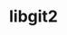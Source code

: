 ---
title: "libgit2"
layout: cache
categories: [package, develop]
meta: {"versions": ["1.3.1", "1.5.0", "1.6.4"], "compilers": ["apple-clang@=14.0.0", "apple-clang@=14.0.3", "gcc@=11.1.0", "gcc@=11.3.0", "gcc@=7.3.1", "oneapi@=2023.1.0", "oneapi@=2023.2.0"], "oss": ["amzn2", "ubuntu20.04", "ubuntu22.04", "ventura"], "platforms": ["darwin", "linux"], "targets": ["aarch64", "ivybridge", "ppc64le", "x86_64", "x86_64_v3"], "stacks": ["e4s", "e4s-oneapi", "e4s-power", "ml-darwin-aarch64-mps", "ml-linux-x86_64-cpu", "ml-linux-x86_64-cuda", "ml-linux-x86_64-rocm", "root"], "num_specs": 28, "num_specs_by_stack": {"root": 28, "ml-darwin-aarch64-mps": 5, "ml-linux-x86_64-rocm": 4, "ml-linux-x86_64-cpu": 4, "ml-linux-x86_64-cuda": 4, "e4s-power": 4, "e4s-oneapi": 3, "e4s": 3}}
spec_details: [{"hash": "s2fflmnagaifd5syna7ztvtr3dwqm2lr", "compiler": "apple-clang@=14.0.0", "versions": ["1.6.4"], "os": "ventura", "platform": "darwin", "target": "aarch64", "variants": ["build_system=cmake", "build_type=Release", "~curl", "generator=make", "https=system", "~ipo", "+mmap", "+ssh"], "stacks": ["root", "ml-darwin-aarch64-mps"], "size": "-", "tarball": "https://binaries.spack.io/develop/build_cache/darwin-ventura-aarch64/apple-clang-14.0.0/libgit2-1.6.4/darwin-ventura-aarch64-apple-clang-14.0.0-libgit2-1.6.4-s2fflmnagaifd5syna7ztvtr3dwqm2lr.spack"}, {"hash": "utrr5uyrpassru7wrvietazwfzj6omw4", "compiler": "apple-clang@=14.0.0", "versions": ["1.6.4"], "os": "ventura", "platform": "darwin", "target": "aarch64", "variants": ["build_system=cmake", "build_type=Release", "~curl", "generator=make", "https=system", "~ipo", "+mmap", "+ssh"], "stacks": ["root", "ml-darwin-aarch64-mps"], "size": "-", "tarball": "https://binaries.spack.io/develop/build_cache/darwin-ventura-aarch64/apple-clang-14.0.0/libgit2-1.6.4/darwin-ventura-aarch64-apple-clang-14.0.0-libgit2-1.6.4-utrr5uyrpassru7wrvietazwfzj6omw4.spack"}, {"hash": "ub4v5gasxs7xsmtjwcq5bqpboijhc3hy", "compiler": "apple-clang@=14.0.0", "versions": ["1.6.4"], "os": "ventura", "platform": "darwin", "target": "aarch64", "variants": ["build_system=cmake", "build_type=Release", "~curl", "generator=make", "https=system", "~ipo", "+mmap", "+ssh"], "stacks": ["root", "ml-darwin-aarch64-mps"], "size": "-", "tarball": "https://binaries.spack.io/develop/build_cache/darwin-ventura-aarch64/apple-clang-14.0.0/libgit2-1.6.4/darwin-ventura-aarch64-apple-clang-14.0.0-libgit2-1.6.4-ub4v5gasxs7xsmtjwcq5bqpboijhc3hy.spack"}, {"hash": "hz2rko6dtout5siltwsuhdkhbgl5su4p", "compiler": "apple-clang@=14.0.3", "versions": ["1.6.4"], "os": "ventura", "platform": "darwin", "target": "aarch64", "variants": ["build_system=cmake", "build_type=Release", "~curl", "generator=make", "https=system", "~ipo", "+mmap", "+ssh"], "stacks": ["root", "ml-darwin-aarch64-mps"], "size": "-", "tarball": "https://binaries.spack.io/develop/build_cache/darwin-ventura-aarch64/apple-clang-14.0.3/libgit2-1.6.4/darwin-ventura-aarch64-apple-clang-14.0.3-libgit2-1.6.4-hz2rko6dtout5siltwsuhdkhbgl5su4p.spack"}, {"hash": "ekponhjewdel4aap3snq5bki5kv3m57n", "compiler": "apple-clang@=14.0.3", "versions": ["1.6.4"], "os": "ventura", "platform": "darwin", "target": "aarch64", "variants": ["build_system=cmake", "build_type=Release", "~curl", "generator=make", "https=system", "~ipo", "+mmap", "+ssh"], "stacks": ["root", "ml-darwin-aarch64-mps"], "size": "-", "tarball": "https://binaries.spack.io/develop/build_cache/darwin-ventura-aarch64/apple-clang-14.0.3/libgit2-1.6.4/darwin-ventura-aarch64-apple-clang-14.0.3-libgit2-1.6.4-ekponhjewdel4aap3snq5bki5kv3m57n.spack"}, {"hash": "4fphss5kmcigqyvipxu6dn3uu4riknse", "compiler": "gcc@=7.3.1", "versions": ["1.3.1"], "os": "amzn2", "platform": "linux", "target": "ivybridge", "variants": ["build_system=cmake", "build_type=RelWithDebInfo", "~curl", "https=system", "~ipo", "+mmap", "+ssh"], "stacks": ["root"], "size": "-", "tarball": "https://binaries.spack.io/develop/build_cache/linux-amzn2-ivybridge/gcc-7.3.1/libgit2-1.3.1/linux-amzn2-ivybridge-gcc-7.3.1-libgit2-1.3.1-4fphss5kmcigqyvipxu6dn3uu4riknse.spack"}, {"hash": "jfdlrk2k4d2emxbgyl43jc42l5joxq64", "compiler": "gcc@=7.3.1", "versions": ["1.5.0"], "os": "amzn2", "platform": "linux", "target": "ivybridge", "variants": ["build_system=cmake", "build_type=RelWithDebInfo", "~curl", "https=system", "~ipo", "+mmap", "+ssh"], "stacks": ["root"], "size": "-", "tarball": "https://binaries.spack.io/develop/build_cache/linux-amzn2-ivybridge/gcc-7.3.1/libgit2-1.5.0/linux-amzn2-ivybridge-gcc-7.3.1-libgit2-1.5.0-jfdlrk2k4d2emxbgyl43jc42l5joxq64.spack"}, {"hash": "niwwgt3zmjdjnfgo3ldvwknqnqp7ju34", "compiler": "gcc@=7.3.1", "versions": ["1.5.0"], "os": "amzn2", "platform": "linux", "target": "ivybridge", "variants": ["build_system=cmake", "build_type=RelWithDebInfo", "~curl", "https=system", "~ipo", "+mmap", "+ssh"], "stacks": ["root"], "size": "-", "tarball": "https://binaries.spack.io/develop/build_cache/linux-amzn2-ivybridge/gcc-7.3.1/libgit2-1.5.0/linux-amzn2-ivybridge-gcc-7.3.1-libgit2-1.5.0-niwwgt3zmjdjnfgo3ldvwknqnqp7ju34.spack"}, {"hash": "x7ok2bn354gtj7b6utgnnygly7im7wre", "compiler": "gcc@=7.3.1", "versions": ["1.3.1"], "os": "amzn2", "platform": "linux", "target": "x86_64_v3", "variants": ["build_type=RelWithDebInfo", "~curl", "https=system", "~ipo", "+mmap", "+ssh"], "stacks": ["root"], "size": "-", "tarball": "https://binaries.spack.io/develop/build_cache/linux-amzn2-x86_64_v3/gcc-7.3.1/libgit2-1.3.1/linux-amzn2-x86_64_v3-gcc-7.3.1-libgit2-1.3.1-x7ok2bn354gtj7b6utgnnygly7im7wre.spack"}, {"hash": "oj4m2ukwokybkexmipgah4c253byfhlc", "compiler": "gcc@=7.3.1", "versions": ["1.3.1"], "os": "amzn2", "platform": "linux", "target": "x86_64_v3", "variants": ["build_system=cmake", "build_type=RelWithDebInfo", "~curl", "https=system", "~ipo", "+mmap", "+ssh"], "stacks": ["root"], "size": "-", "tarball": "https://binaries.spack.io/develop/build_cache/linux-amzn2-x86_64_v3/gcc-7.3.1/libgit2-1.3.1/linux-amzn2-x86_64_v3-gcc-7.3.1-libgit2-1.3.1-oj4m2ukwokybkexmipgah4c253byfhlc.spack"}, {"hash": "bzcmuymyenx4r3xkyruaggj7rwjn6k2o", "compiler": "gcc@=7.3.1", "versions": ["1.3.1"], "os": "amzn2", "platform": "linux", "target": "x86_64_v3", "variants": ["build_system=cmake", "build_type=RelWithDebInfo", "~curl", "https=system", "~ipo", "+mmap", "+ssh"], "stacks": ["root"], "size": "-", "tarball": "https://binaries.spack.io/develop/build_cache/linux-amzn2-x86_64_v3/gcc-7.3.1/libgit2-1.3.1/linux-amzn2-x86_64_v3-gcc-7.3.1-libgit2-1.3.1-bzcmuymyenx4r3xkyruaggj7rwjn6k2o.spack"}, {"hash": "xrrkv6r6w7uyxlpotfjzk5icsicb3bb4", "compiler": "gcc@=7.3.1", "versions": ["1.3.1"], "os": "amzn2", "platform": "linux", "target": "x86_64_v3", "variants": ["build_type=RelWithDebInfo", "~curl", "https=system", "~ipo", "+mmap", "+ssh"], "stacks": ["root"], "size": "-", "tarball": "https://binaries.spack.io/develop/build_cache/linux-amzn2-x86_64_v3/gcc-7.3.1/libgit2-1.3.1/linux-amzn2-x86_64_v3-gcc-7.3.1-libgit2-1.3.1-xrrkv6r6w7uyxlpotfjzk5icsicb3bb4.spack"}, {"hash": "vbr3dzljhacuipiejs42qxk2ruddaw5q", "compiler": "gcc@=7.3.1", "versions": ["1.5.0"], "os": "amzn2", "platform": "linux", "target": "x86_64_v3", "variants": ["build_system=cmake", "build_type=RelWithDebInfo", "~curl", "https=system", "~ipo", "+mmap", "+ssh"], "stacks": ["root"], "size": "-", "tarball": "https://binaries.spack.io/develop/build_cache/linux-amzn2-x86_64_v3/gcc-7.3.1/libgit2-1.5.0/linux-amzn2-x86_64_v3-gcc-7.3.1-libgit2-1.5.0-vbr3dzljhacuipiejs42qxk2ruddaw5q.spack"}, {"hash": "txkq54quytrnvdocslv2hoiaigt53wju", "compiler": "gcc@=7.3.1", "versions": ["1.5.0"], "os": "amzn2", "platform": "linux", "target": "x86_64_v3", "variants": ["build_system=cmake", "build_type=RelWithDebInfo", "~curl", "generator=make", "https=system", "~ipo", "+mmap", "+ssh"], "stacks": ["ml-linux-x86_64-rocm", "root", "ml-linux-x86_64-cpu", "ml-linux-x86_64-cuda"], "size": "-", "tarball": "https://binaries.spack.io/develop/build_cache/linux-amzn2-x86_64_v3/gcc-7.3.1/libgit2-1.5.0/linux-amzn2-x86_64_v3-gcc-7.3.1-libgit2-1.5.0-txkq54quytrnvdocslv2hoiaigt53wju.spack"}, {"hash": "zhczbtjawtdxwjinkwrqbar7dbyxvlpl", "compiler": "gcc@=7.3.1", "versions": ["1.3.1"], "os": "amzn2", "platform": "linux", "target": "x86_64_v3", "variants": ["build_system=cmake", "build_type=RelWithDebInfo", "~curl", "https=system", "~ipo", "+mmap", "+ssh"], "stacks": ["root"], "size": "-", "tarball": "https://binaries.spack.io/develop/build_cache/linux-amzn2-x86_64_v3/gcc-7.3.1/libgit2-1.3.1/linux-amzn2-x86_64_v3-gcc-7.3.1-libgit2-1.3.1-zhczbtjawtdxwjinkwrqbar7dbyxvlpl.spack"}, {"hash": "oxlow34socex7bee73ycnzbsujd3idaf", "compiler": "gcc@=11.1.0", "versions": ["1.6.4"], "os": "ubuntu20.04", "platform": "linux", "target": "ppc64le", "variants": ["build_system=cmake", "build_type=Release", "~curl", "generator=make", "https=system", "~ipo", "+mmap", "+ssh"], "stacks": ["e4s-power", "root"], "size": "-", "tarball": "https://binaries.spack.io/develop/build_cache/linux-ubuntu20.04-ppc64le/gcc-11.1.0/libgit2-1.6.4/linux-ubuntu20.04-ppc64le-gcc-11.1.0-libgit2-1.6.4-oxlow34socex7bee73ycnzbsujd3idaf.spack"}, {"hash": "mco5gokill7d5hktgmyiue62ekymbob4", "compiler": "gcc@=11.1.0", "versions": ["1.6.4"], "os": "ubuntu20.04", "platform": "linux", "target": "ppc64le", "variants": ["build_system=cmake", "build_type=Release", "~curl", "generator=make", "https=system", "~ipo", "+mmap", "+ssh"], "stacks": ["e4s-power", "root"], "size": "-", "tarball": "https://binaries.spack.io/develop/build_cache/linux-ubuntu20.04-ppc64le/gcc-11.1.0/libgit2-1.6.4/linux-ubuntu20.04-ppc64le-gcc-11.1.0-libgit2-1.6.4-mco5gokill7d5hktgmyiue62ekymbob4.spack"}, {"hash": "sstz3nt7jqi6uxxhqotbw5om5hxkhj5c", "compiler": "gcc@=11.1.0", "versions": ["1.6.4"], "os": "ubuntu20.04", "platform": "linux", "target": "ppc64le", "variants": ["build_system=cmake", "build_type=Release", "~curl", "generator=make", "https=system", "~ipo", "+mmap", "+ssh"], "stacks": ["e4s-power", "root"], "size": "-", "tarball": "https://binaries.spack.io/develop/build_cache/linux-ubuntu20.04-ppc64le/gcc-11.1.0/libgit2-1.6.4/linux-ubuntu20.04-ppc64le-gcc-11.1.0-libgit2-1.6.4-sstz3nt7jqi6uxxhqotbw5om5hxkhj5c.spack"}, {"hash": "e633yht4qddzxbxl77ve533e6svjiexd", "compiler": "gcc@=11.1.0", "versions": ["1.5.0"], "os": "ubuntu20.04", "platform": "linux", "target": "ppc64le", "variants": ["build_system=cmake", "build_type=RelWithDebInfo", "~curl", "generator=make", "https=system", "~ipo", "+mmap", "+ssh"], "stacks": ["e4s-power", "root"], "size": "-", "tarball": "https://binaries.spack.io/develop/build_cache/linux-ubuntu20.04-ppc64le/gcc-11.1.0/libgit2-1.5.0/linux-ubuntu20.04-ppc64le-gcc-11.1.0-libgit2-1.5.0-e633yht4qddzxbxl77ve533e6svjiexd.spack"}, {"hash": "ffu6zngsllzp7lgion66lc2nb5gwd4mb", "compiler": "oneapi@=2023.1.0", "versions": ["1.6.4"], "os": "ubuntu20.04", "platform": "linux", "target": "x86_64", "variants": ["build_system=cmake", "build_type=Release", "~curl", "generator=make", "https=system", "~ipo", "+mmap", "+ssh"], "stacks": ["e4s-oneapi", "root"], "size": "-", "tarball": "https://binaries.spack.io/develop/build_cache/linux-ubuntu20.04-x86_64/oneapi-2023.1.0/libgit2-1.6.4/linux-ubuntu20.04-x86_64-oneapi-2023.1.0-libgit2-1.6.4-ffu6zngsllzp7lgion66lc2nb5gwd4mb.spack"}, {"hash": "gs6i6w2p3gzyiafpuzxmgtby7mprbypm", "compiler": "oneapi@=2023.2.0", "versions": ["1.6.4"], "os": "ubuntu20.04", "platform": "linux", "target": "x86_64", "variants": ["build_system=cmake", "build_type=Release", "~curl", "generator=make", "https=system", "~ipo", "+mmap", "+ssh"], "stacks": ["e4s-oneapi", "root"], "size": "-", "tarball": "https://binaries.spack.io/develop/build_cache/linux-ubuntu20.04-x86_64/oneapi-2023.2.0/libgit2-1.6.4/linux-ubuntu20.04-x86_64-oneapi-2023.2.0-libgit2-1.6.4-gs6i6w2p3gzyiafpuzxmgtby7mprbypm.spack"}, {"hash": "lseejwbokqdt2wnisccf4pgnquyyizcr", "compiler": "oneapi@=2023.2.0", "versions": ["1.6.4"], "os": "ubuntu20.04", "platform": "linux", "target": "x86_64", "variants": ["build_system=cmake", "build_type=Release", "~curl", "generator=make", "https=system", "~ipo", "+mmap", "+ssh"], "stacks": ["e4s-oneapi", "root"], "size": "-", "tarball": "https://binaries.spack.io/develop/build_cache/linux-ubuntu20.04-x86_64/oneapi-2023.2.0/libgit2-1.6.4/linux-ubuntu20.04-x86_64-oneapi-2023.2.0-libgit2-1.6.4-lseejwbokqdt2wnisccf4pgnquyyizcr.spack"}, {"hash": "z3jwdit46wlsrxidf7lavrqzmldcbnpv", "compiler": "gcc@=11.1.0", "versions": ["1.6.4"], "os": "ubuntu20.04", "platform": "linux", "target": "x86_64_v3", "variants": ["build_system=cmake", "build_type=Release", "~curl", "generator=make", "https=system", "~ipo", "+mmap", "+ssh"], "stacks": ["e4s", "root"], "size": "-", "tarball": "https://binaries.spack.io/develop/build_cache/linux-ubuntu20.04-x86_64_v3/gcc-11.1.0/libgit2-1.6.4/linux-ubuntu20.04-x86_64_v3-gcc-11.1.0-libgit2-1.6.4-z3jwdit46wlsrxidf7lavrqzmldcbnpv.spack"}, {"hash": "4c2qrtv5yp7cubhcvfpxxqsqkmrfrid3", "compiler": "gcc@=11.1.0", "versions": ["1.6.4"], "os": "ubuntu20.04", "platform": "linux", "target": "x86_64_v3", "variants": ["build_system=cmake", "build_type=Release", "~curl", "generator=make", "https=system", "~ipo", "+mmap", "+ssh"], "stacks": ["e4s", "root"], "size": "-", "tarball": "https://binaries.spack.io/develop/build_cache/linux-ubuntu20.04-x86_64_v3/gcc-11.1.0/libgit2-1.6.4/linux-ubuntu20.04-x86_64_v3-gcc-11.1.0-libgit2-1.6.4-4c2qrtv5yp7cubhcvfpxxqsqkmrfrid3.spack"}, {"hash": "dbcb4de6w75qly45jt4uyozc6mtw2uur", "compiler": "gcc@=11.1.0", "versions": ["1.5.0"], "os": "ubuntu20.04", "platform": "linux", "target": "x86_64_v3", "variants": ["build_system=cmake", "build_type=RelWithDebInfo", "~curl", "generator=make", "https=system", "~ipo", "+mmap", "+ssh"], "stacks": ["e4s", "root"], "size": "-", "tarball": "https://binaries.spack.io/develop/build_cache/linux-ubuntu20.04-x86_64_v3/gcc-11.1.0/libgit2-1.5.0/linux-ubuntu20.04-x86_64_v3-gcc-11.1.0-libgit2-1.5.0-dbcb4de6w75qly45jt4uyozc6mtw2uur.spack"}, {"hash": "5c6bo7jr6zkxfy47zprunsi6ttpn5pj6", "compiler": "gcc@=11.3.0", "versions": ["1.5.0"], "os": "ubuntu22.04", "platform": "linux", "target": "x86_64_v3", "variants": ["build_system=cmake", "build_type=RelWithDebInfo", "~curl", "generator=make", "https=system", "~ipo", "+mmap", "+ssh"], "stacks": ["ml-linux-x86_64-rocm", "root", "ml-linux-x86_64-cpu", "ml-linux-x86_64-cuda"], "size": "-", "tarball": "https://binaries.spack.io/develop/build_cache/linux-ubuntu22.04-x86_64_v3/gcc-11.3.0/libgit2-1.5.0/linux-ubuntu22.04-x86_64_v3-gcc-11.3.0-libgit2-1.5.0-5c6bo7jr6zkxfy47zprunsi6ttpn5pj6.spack"}, {"hash": "x5ox6vzocbjaims3amryh7w2e74wo3wm", "compiler": "gcc@=11.3.0", "versions": ["1.6.4"], "os": "ubuntu22.04", "platform": "linux", "target": "x86_64_v3", "variants": ["build_system=cmake", "build_type=Release", "~curl", "generator=make", "https=system", "~ipo", "+mmap", "+ssh"], "stacks": ["ml-linux-x86_64-rocm", "root", "ml-linux-x86_64-cpu", "ml-linux-x86_64-cuda"], "size": "-", "tarball": "https://binaries.spack.io/develop/build_cache/linux-ubuntu22.04-x86_64_v3/gcc-11.3.0/libgit2-1.6.4/linux-ubuntu22.04-x86_64_v3-gcc-11.3.0-libgit2-1.6.4-x5ox6vzocbjaims3amryh7w2e74wo3wm.spack"}, {"hash": "ocgcttsxcuki27qlsif5t4fpjlvnq4mr", "compiler": "gcc@=11.3.0", "versions": ["1.6.4"], "os": "ubuntu22.04", "platform": "linux", "target": "x86_64_v3", "variants": ["build_system=cmake", "build_type=Release", "~curl", "generator=make", "https=system", "~ipo", "+mmap", "+ssh"], "stacks": ["ml-linux-x86_64-rocm", "root", "ml-linux-x86_64-cpu", "ml-linux-x86_64-cuda"], "size": "-", "tarball": "https://binaries.spack.io/develop/build_cache/linux-ubuntu22.04-x86_64_v3/gcc-11.3.0/libgit2-1.6.4/linux-ubuntu22.04-x86_64_v3-gcc-11.3.0-libgit2-1.6.4-ocgcttsxcuki27qlsif5t4fpjlvnq4mr.spack"}]
---